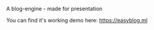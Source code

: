 
<p>A blog-engine - made for presentation</p>

<p>You can find it's working demo here: <a href="https://easyblog.ml">https://easyblog.ml</a>
